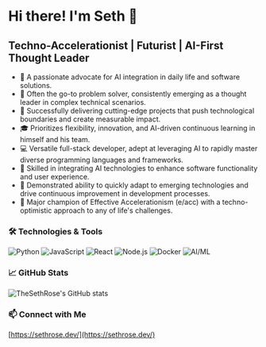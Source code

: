 # Hi there! I'm Seth 👋

## Techno-Accelerationist | Futurist | AI-First Thought Leader

- 🔭 A passionate advocate for AI integration in daily life and software solutions.
- 🧠 Often the go-to problem solver, consistently emerging as a thought leader in complex technical scenarios.
- 🚀 Successfully delivering cutting-edge projects that push technological boundaries and create measurable impact.
- 🎓 Prioritizes flexibility, innovation, and AI-driven continuous learning in himself and his team.
- 💻 Versatile full-stack developer, adept at leveraging AI to rapidly master diverse programming languages and frameworks.
- 🤖 Skilled in integrating AI technologies to enhance software functionality and user experience.
- 🔧 Demonstrated ability to quickly adapt to emerging technologies and drive continuous improvement in development processes.
- 🌟 Major champion of Effective Accelerationism (e/acc) with a techno-optimistic approach to any of life's challenges.

### 🛠️ Technologies & Tools

![Python](https://img.shields.io/badge/-Python-333333?style=flat&logo=python)
![JavaScript](https://img.shields.io/badge/-JavaScript-333333?style=flat&logo=javascript)
![React](https://img.shields.io/badge/-React-333333?style=flat&logo=react)
![Node.js](https://img.shields.io/badge/-Node.js-333333?style=flat&logo=node.js)
![Docker](https://img.shields.io/badge/-Docker-333333?style=flat&logo=docker)
![AI/ML](https://img.shields.io/badge/-AI/ML-333333?style=flat&logo=ai)

### 📈 GitHub Stats

![TheSethRose's GitHub stats](https://github-readme-stats.vercel.app/api?username=TheSethRose&show_icons=true&theme=radical)

### 📫 Connect with Me
[https://sethrose.dev/](https://sethrose.dev/)
